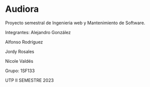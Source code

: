 # Audiora
Proyecto semestral de Ingenieria web y Mantenimiento de Software.

Integrantes:
Alejandro González

Alfonso Rodríguez

Jordy Rosales

Nicole Valdés

Grupo: 1SF133

UTP II SEMESTRE 2023
